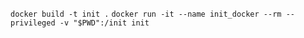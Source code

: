 `docker build -t init .`
`docker run -it --name init_docker --rm --privileged -v "$PWD":/init init`
